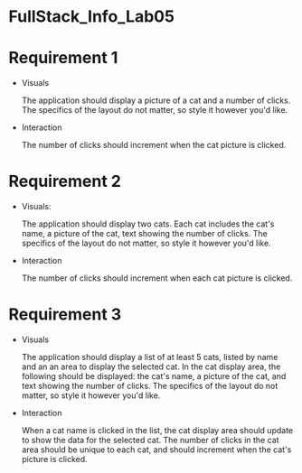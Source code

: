 # FullStack_Info_Lab05


# Requirement 1
- Visuals

    The application should display a picture of a cat and a number of clicks.
    The specifics of the layout do not matter, so style it however you'd like.
- Interaction

    The number of clicks should increment when the cat picture is clicked.


# Requirement 2
- Visuals: 

    The application should display two cats. Each cat includes the cat's name,
        a picture of the cat,
        text showing the number of clicks.
    The specifics of the layout do not matter, so style it however you'd like.
- Interaction

    The number of clicks should increment when each cat picture is clicked.


# Requirement 3
- Visuals

    The application should display a list of at least 5 cats, listed by name and an an area to display the selected cat.
    In the cat display area, the following should be displayed: 
        the cat's name,
        a picture of the cat, and
        text showing the number of clicks.
    The specifics of the layout do not matter, so style it however you'd like.
- Interaction

    When a cat name is clicked in the list, the cat display area should update to show the data for the selected cat.
    The number of clicks in the cat area should be unique to each cat, and should increment when the cat's picture is clicked.

